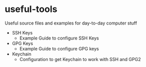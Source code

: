 # useful-tools
Useful source files and examples for day-to-day computer stuff

* SSH Keys
  * Example Guide to configure SSH Keys
* GPG Keys
  * Example Guide to configure GPG keys
* Keychain
  * Configuration to get Keychain to work with SSH and GPG2
